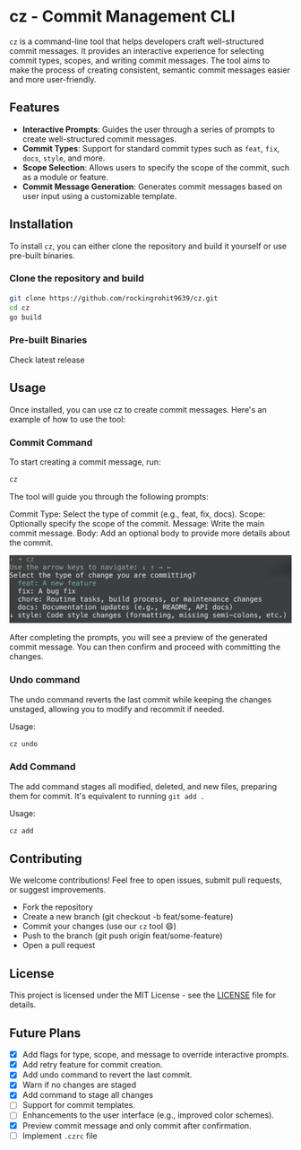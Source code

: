 # cz - Commit Management CLI

`cz` is a command-line tool that helps developers craft well-structured commit messages. It provides an interactive experience for selecting commit types, scopes, and writing commit messages. The tool aims to make the process of creating consistent, semantic commit messages easier and more user-friendly.

## Features

- **Interactive Prompts**: Guides the user through a series of prompts to create well-structured commit messages.
- **Commit Types**: Support for standard commit types such as `feat`, `fix`, `docs`, `style`, and more.
- **Scope Selection**: Allows users to specify the scope of the commit, such as a module or feature.
- **Commit Message Generation**: Generates commit messages based on user input using a customizable template.

## Installation

To install `cz`, you can either clone the repository and build it yourself or use pre-built binaries.

### Clone the repository and build

```bash
git clone https://github.com/rockingrohit9639/cz.git
cd cz
go build
```

### Pre-built Binaries

Check latest release

## Usage

Once installed, you can use cz to create commit messages. Here's an example of how to use the tool:

### Commit Command

To start creating a commit message, run:

```sh
cz
```

The tool will guide you through the following prompts:

Commit Type: Select the type of commit (e.g., feat, fix, docs).
Scope: Optionally specify the scope of the commit.
Message: Write the main commit message.
Body: Add an optional body to provide more details about the commit.

![type-input](./images/type-input.png)

After completing the prompts, you will see a preview of the generated commit message. You can then confirm and proceed with committing the changes.

### Undo command

The undo command reverts the last commit while keeping the changes unstaged, allowing you to modify and recommit if needed.

Usage:

```sh
cz undo
```

### Add Command

The add command stages all modified, deleted, and new files, preparing them for commit. It's equivalent to running `git add .`

Usage:

```sh
cz add
```

## Contributing

We welcome contributions! Feel free to open issues, submit pull requests, or suggest improvements.

- Fork the repository
- Create a new branch (git checkout -b feat/some-feature)
- Commit your changes (use our `cz` tool 😄)
- Push to the branch (git push origin feat/some-feature)
- Open a pull request

## License

This project is licensed under the MIT License - see the [LICENSE](./LICENSE) file for details.

## Future Plans

- [x] Add flags for type, scope, and message to override interactive prompts.
- [x] Add retry feature for commit creation.
- [x] Add undo command to revert the last commit.
- [x] Warn if no changes are staged
- [x] Add command to stage all changes
- [ ] Support for commit templates.
- [ ] Enhancements to the user interface (e.g., improved color schemes).
- [x] Preview commit message and only commit after confirmation.
- [ ] Implement `.czrc` file
